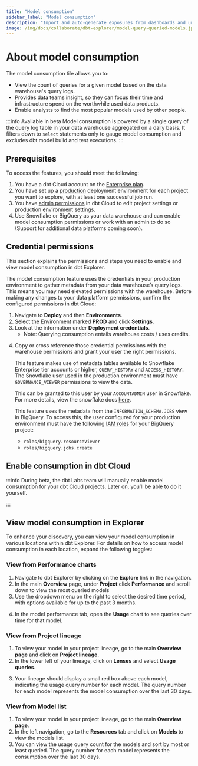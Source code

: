```yaml
---
title: "Model consumption"
sidebar_label: "Model consumption"
description: "Import and auto-generate exposures from dashboards and understand how models are used in downstream tools for a richer lineage."
image: /img/docs/collaborate/dbt-explorer/model-query-queried-models.jpg
---
```


# About model consumption <Lifecycle status='beta' />

The model consumption tile allows you to:

- View the count of queries for a given model based on the data warehouse's query logs.
- Provides data teams insight, so they can focus their time and infrastructure spend on the worthwhile used data products.
- Enable analysts to find the most popular models used by other people.

:::info Available in beta
Model consumption is powered by a single query of the query log table in your data warehouse aggregated on a daily basis. It filters down to `select` statements only to gauge model consumption and excludes dbt model build and test executions.
:::

## Prerequisites

To access the features, you should meet the following:

1. You have a dbt Cloud account on the [Enterprise plan](https://www.getdbt.com/pricing/).
2. You have set up a [production](https://docs.getdbt.com/docs/deploy/deploy-environments#set-as-production-environment) deployment environment for each project you want to explore, with at least one successful job run. 
3. You have [admin permissions](/docs/cloud/manage-access/enterprise-permissions) in dbt Cloud to edit project settings or production environment settings.
4. Use Snowflake or BigQuery as your data warehouse and can enable model consumption permissions or work with an admin to do so (Support for additional data platforms coming soon).

## Credential permissions

This section explains the permissions and steps you need to enable and view model consumption in dbt Explorer.

The model consumption feature uses the credentials in your production environment to gather metadata from your data warehouse’s query logs. This means you may need elevated permissions with the warehouse. Before making any changes to your data platform permissions, confirm the configured permissions in dbt Cloud:

1. Navigate to **Deploy** and then **Environments**.
2. Select the Environment marked **PROD** and click **Settings**.
3. Look at the information under **Deployment credentials**. 
   - Note: Querying consumption entails warehouse costs / uses credits.
<Lightbox src="/img/docs/collaborate/dbt-explorer/model-query-credentials.jpg" width="50%" title="Confirm your deployment credentials in your environment settings page." />

4. Copy or cross reference those credential permissions with the warehouse permissions and grant your user the right permissions.

    <Expandable alt_header="For Snowflake">

    This feature makes use of metadata tables available to Snowflake Enterprise tier accounts or higher, `QUERY_HISTORY` and `ACCESS_HISTORY`. The Snowflake user used in the production environment must have `GOVERNANCE_VIEWER` permissions to view the data. 

    This can be granted to this user by your `ACCOUNTADMIN` user in Snowflake. For more details, view the snowflake docs [here](https://docs.snowflake.com/en/sql-reference/account-usage#enabling-other-roles-to-use-schemas-in-the-snowflake-database).

    </Expandable>

    <Expandable alt_header="For BigQuery">

    This feature uses the metadata from the `INFORMATION_SCHEMA.JOBS` view in BigQuery. To access this, the user configured for your production environment must have the following [IAM roles](https://cloud.google.com/bigquery/docs/access-control) for your BigQuery project:

    - `roles/bigquery.resourceViewer`
    - `roles/bigquery.jobs.create`

    </Expandable>

## Enable consumption in dbt Cloud

:::info
During beta, the dbt Labs team will manually enable model consumption for your dbt Cloud projects. Later on, you’ll be able to do it yourself.

:::
<!--
1. Navigate to **Deploy** and then **Environments**.
2. Select the environment marked **PROD** and click **Settings**. 
3. Enable the checkbox for model consumption in **General Settings**. 
4. Click the **Test** button to validate the deployment credentials permissions are sufficient to support consumption.
-->

## View model consumption in Explorer

To enhance your discovery, you can view your model consumption in various locations within dbt Explorer.  For details on how to access model consumption in each location, expand the following toggles:

### View from Performance charts

1. Navigate to dbt Explorer by clicking on the **Explore** link in the navigation.
2. In the main **Overview** page, under **Project** click **Performance** and scroll down to view the most queried models
3. Use the dropdown menu on the right to select the desired time period, with options available for up to the past 3 months. 

<Lightbox src="/img/docs/collaborate/dbt-explorer/model-query-queried-models.jpg" width="70%" title="View most queried models in 'Performance' page in dbt Explorer." />

4. In the model performance tab, open the **Usage** chart to see queries over time for that model.
<Lightbox src="/img/docs/collaborate/dbt-explorer/model-query-usage-queries.jpg" width="70%" title="View queries over time for a given model." />

### View from Project lineage

1. To view your model in your project lineage, go to the main **Overview page** and click on **Project lineage.**
2. In the lower left of your lineage, click on **Lenses** and select **Usage queries**. 
<Lightbox src="/img/docs/collaborate/dbt-explorer/model-query-lenses.jpg" width="85%" title="View model usage query in your lineage using the 'Lenses' feature." />

3. Your lineage should display a small red box above each model, indicating the usage query number for each model. The query number for each model represents the model consumption over the last 30 days.

### View from Model list

1. To view your model in your project lineage, go to the main **Overview page**.
2. In the left navigation, go to the **Resources** tab and click on **Models** to view the models list.
3. You can view the usage query count for the models and sort by most or least queried. The query number for each model represents the consumption over the last 30 days.
<Lightbox src="/img/docs/collaborate/dbt-explorer/model-query-list.jpg" width="85%" title="View models consumption in the 'Models' list page under the 'Usage' column." />

